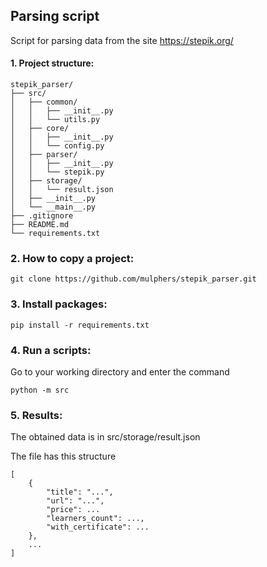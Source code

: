 ## Parsing script

Script for parsing data from the site https://stepik.org/

#### 1. Project structure:

````
stepik_parser/
├── src/
│   ├── common/
│   │   ├── __init__.py
│   │   └── utils.py
│   ├── core/
│   │   ├── __init__.py
│   │   └── config.py
│   ├── parser/
│   │   ├── __init__.py
│   │   └── stepik.py
│   ├── storage/
│   │   └── result.json
│   ├── __init__.py
│   └── __main__.py
├── .gitignore
├── README.md
└── requirements.txt
````

### 2. How to copy a project:

````
git clone https://github.com/mulphers/stepik_parser.git
````

### 3. Install packages:

````
pip install -r requirements.txt
````

### 4. Run a scripts:

Go to your working directory and enter the command

````
python -m src
````

### 5. Results:

The obtained data is in src/storage/result.json

The file has this structure

````
[
    {
        "title": "...",
        "url": "...",
        "price": ...
        "learners_count": ...,
        "with_certificate": ...
    },
    ...
]
````
